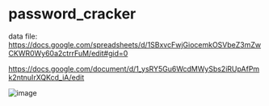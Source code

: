 # password_cracker
data file: https://docs.google.com/spreadsheets/d/1SBxvcFwjGiocemkOSVbeZ3mZwCKWR0Wy60a2ctrrFuM/edit#gid=0

https://docs.google.com/document/d/1_ysRY5Gu6WcdMWySbs2iRUpAfPmk2ntnuIrXQKcd_iA/edit

![image](https://user-images.githubusercontent.com/36753782/141658682-8cf35770-6b8b-4e67-b10b-7ca71e030f8d.png)

